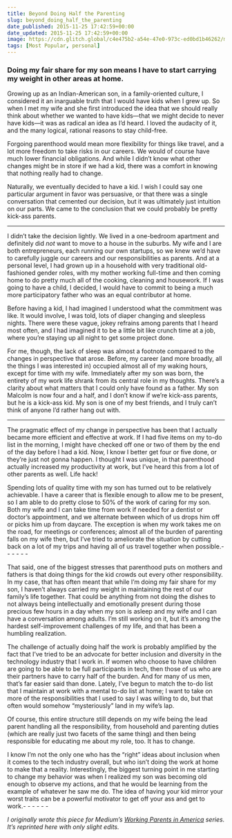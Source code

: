```yaml
---
title: Beyond Doing Half the Parenting
slug: beyond_doing_half_the_parenting
date_published: 2015-11-25 17:42:59+00:00
date_updated: 2015-11-25 17:42:59+00:00
image: https://cdn.glitch.global/c4e475b2-a54e-47e0-973c-ed0bd1b46262/malcolm-on-drums.jpg?v=1669958367128
tags: [Most Popular, personal]
---
```

### Doing my fair share for my son means I have to start carrying my weight in other areas at home.

Growing up as an Indian-American son, in a family-oriented culture, I considered it an inarguable truth that I would have kids when I grew up. So when I met my wife and she first introduced the idea that we should really think about whether we wanted to have kids—that we might decide to never have kids—it was as radical an idea as I’d heard. I loved the audacity of it, and the many logical, rational reasons to stay child-free.

Forgoing parenthood would mean more flexibility for things like travel, and a lot more freedom to take risks in our careers. We would of course have much lower financial obligations. And while I didn’t know what other changes might be in store if we had a kid, there was a comfort in knowing that nothing really had to change.

Naturally, we eventually decided to have a kid. I wish I could say one particular argument in favor was persuasive, or that there was a single conversation that cemented our decision, but it was ultimately just intuition on our parts. We came to the conclusion that we could probably be pretty kick-ass parents.

---

I didn’t take the decision lightly. We lived in a one-bedroom apartment and definitely did *not* want to move to a house in the suburbs. My wife and I are both entrepreneurs, each running our own startups, so we knew we’d have to carefully juggle our careers and our responsibilities as parents. And at a personal level, I had grown up in a household with very traditional old-fashioned gender roles, with my mother working full-time and then coming home to do pretty much all of the cooking, cleaning and housework. If I was going to have a child, I decided, I would have to commit to being a much more participatory father who was an equal contributor at home.

Before having a kid, I had imagined I understood what the commitment was like. It would involve, I was told, lots of diaper changing and sleepless nights. There were these vague, jokey refrains among parents that I heard most often, and I had imagined it to be a little bit like crunch time at a job, where you’re staying up all night to get some project done.

For me, though, the lack of sleep was almost a footnote compared to the changes in perspective that arose. Before, my career (and more broadly, all the things I was interested in) occupied almost all of my waking hours, except for time with my wife. Immediately after my son was born, the entirety of my work life shrank from its central role in my thoughts. There’s a clarity about what matters that I could only have found as a father. My son Malcolm is now four and a half, and I don’t know if we’re kick-ass parents, but he is a kick-ass kid. My son is one of my best friends, and I truly can’t think of anyone I’d rather hang out with.

---

The pragmatic effect of my change in perspective has been that I actually became more efficient and effective at work. If I had five items on my to-do list in the morning, I might have checked off one or two of them by the end of the day before I had a kid. Now, I know I better get four or five done, or they’re just not gonna happen. I thought I was unique, in that parenthood actually increased my productivity at work, but I’ve heard this from a lot of other parents as well. Life hack!

Spending lots of quality time with my son has turned out to be relatively achievable. I have a career that is flexible enough to allow me to be present, so I am able to do pretty close to 50% of the work of caring for my son. Both my wife and I can take time from work if needed for a dentist or doctor’s appointment, and we alternate between which of us drops him off or picks him up from daycare. The exception is when my work takes me on the road, for meetings or conferences; almost all of the burden of parenting falls on my wife then, but I’ve tried to ameliorate the situation by cutting back on a lot of my trips and having all of us travel together when possible.- - - - - -

That said, one of the biggest stresses that parenthood puts on mothers and fathers is that doing things for the kid crowds out every other responsibility. In my case, that has often meant that while I’m doing my fair share for my son, I haven’t always carried my weight in maintaining the rest of our family’s life together. That could be anything from not doing the dishes to not always being intellectually and emotionally present during those precious few hours in a day when my son is asleep and my wife and I can have a conversation among adults. I’m still working on it, but it’s among the hardest self-improvement challenges of my life, and that has been a humbling realization.

The challenge of actually doing half the work is probably amplified by the fact that I’ve tried to be an advocate for better inclusion and diversity in the technology industry that I work in. If women who choose to have children are going to be able to be full participants in tech, then those of us who are their partners have to carry half of the burden. And for many of us men, that’s far easier said than done. Lately, I’ve begun to match the to-do list that I maintain at work with a mental to-do list at home; I want to take on more of the responsibilities that I used to say I was willing to do, but that often would somehow “mysteriously” land in my wife’s lap.

Of course, this entire structure still depends on my wife being the lead parent handling all the responsibility, from household and parenting duties (which are really just two facets of the same thing) and then being responsible for educating me about my role, too. It has to change.

I know I’m not the only one who has the “right” ideas about inclusion when it comes to the tech industry overall, but who isn’t doing the work at home to make that a reality. Interestingly, the biggest turning point in me starting to change my behavior was when I realized my son was becoming old enough to observe my actions, and that he would be learning from the example of whatever he saw me do. The idea of having your kid mirror your worst traits can be a powerful motivator to get off your ass and get to work.- - - - - -

*I originally wrote this piece for Medium’s [Working Parents in America](https://medium.com/working-parents-in-america/beyond-doing-half-the-parenting-d92996d7a106) series. It’s reprinted here with only slight edits.*
